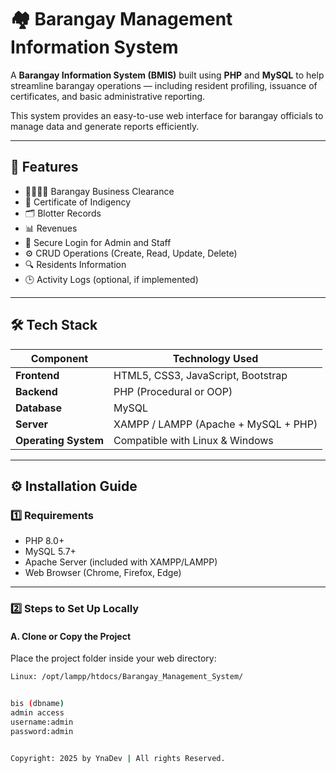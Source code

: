 
# 🏘️ Barangay Management Information System

A **Barangay Information System (BMIS)** built using **PHP** and **MySQL** to help streamline barangay operations — including resident profiling, issuance of certificates, and basic administrative reporting.  

This system provides an easy-to-use web interface for barangay officials to manage data and generate reports efficiently.

---

## 🚀 Features

- 👨‍👩‍👧‍👦 Barangay Business Clearance 
- 🧾 Certificate of Indigency
- 🗂️ Blotter Records  
- 📊 Revenues
- 🔐 Secure Login for Admin and Staff  
- ⚙️ CRUD Operations (Create, Read, Update, Delete)  
- 🔍 Residents Information 
- 🕒 Activity Logs (optional, if implemented)

---

## 🛠️ Tech Stack

| Component | Technology Used |
|------------|----------------|
| **Frontend** | HTML5, CSS3, JavaScript, Bootstrap |
| **Backend** | PHP (Procedural or OOP) |
| **Database** | MySQL |
| **Server** | XAMPP / LAMPP (Apache + MySQL + PHP) |
| **Operating System** | Compatible with Linux & Windows |

---

## ⚙️ Installation Guide

### 1️⃣ Requirements
- PHP 8.0+  
- MySQL 5.7+  
- Apache Server (included with XAMPP/LAMPP)  
- Web Browser (Chrome, Firefox, Edge)

---

### 2️⃣ Steps to Set Up Locally

#### **A. Clone or Copy the Project**
Place the project folder inside your web directory:

```bash
Linux: /opt/lampp/htdocs/Barangay_Management_System/


bis (dbname)
admin access
username:admin
password:admin


Copyright: 2025 by YnaDev | All rights Reserved.
